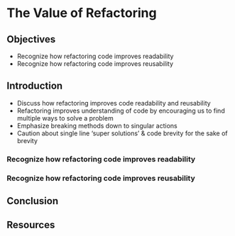 # The Value of Refactoring

## Objectives

- Recognize how refactoring code improves readability
- Recognize how refactoring code improves reusability

## Introduction

- Discuss how refactoring improves code readability and reusability
- Refactoring improves understanding of code by encouraging us to find multiple ways to solve a problem
- Emphasize breaking methods down to singular actions
- Caution about single line ‘super solutions’ & code brevity for the sake of brevity

### Recognize how refactoring code improves readability

### Recognize how refactoring code improves reusability

## Conclusion

## Resources
